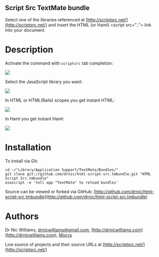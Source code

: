 Script Src TextMate bundle
--------------------

Select one of the libraries referenced at [http://scriptsrc.net/](http://scriptsrc.net/) and insert the HTML (or Haml) &lt;script src=".."&gt; link into your document.

Description
===========

Activate the command with `scriptsrc` tab completion:

<img src="http://img.skitch.com/20100522-r3kh25fn5txj63knmbsui4ryem.png">

Select the JavaScript library you want:

<img src="http://img.skitch.com/20100522-c5dn74941ari1g1ta2snddf9br.png">

In HTML or HTML(Rails) scopes you get instant HTML:

<img src="http://img.skitch.com/20100522-dpftxx4d67eerpjp48kyye5ie3.png">

In Haml you get instant Haml:

<img src="http://img.skitch.com/20100522-x997q5yf7udayuy9g65kn8skdr.png">

Installation
============

To install via Git:

    cd ~/"Library/Application Support/TextMate/Bundles/"
    git clone git://github.com/drnic/html-script-src.tmbundle.git "HTML Script Src.tmbundle"
    osascript -e 'tell app "TextMate" to reload bundles'

Source can be viewed or forked via GitHub: [http://github.com/drnic/html-script-src.tmbundle](http://github.com/drnic/html-script-src.tmbundle)


Authors
=======

Dr Nic Williams, [drnicwilliams@gmail.com](mailto:drnicwilliams@gmail.com), [http://drnicwilliams.com](http://drnicwilliams.com), [Mocra](http://mocra.com)

Live source of projects and their source URLs at [http://scriptsrc.net/](http://scriptsrc.net/)